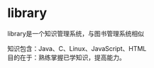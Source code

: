 # library

library是一个知识管理系统，与图书管理系统相似  

知识包含：Java、C、Linux、JavaScript、HTML
<br/>
目的在于：熟练掌握已学知识，提高能力。
